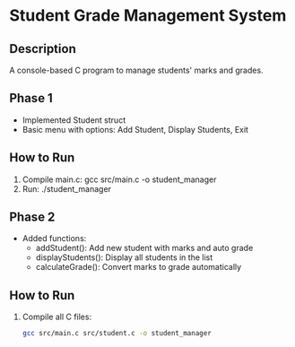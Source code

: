 # Student Grade Management System

## Description
A console-based C program to manage students' marks and grades.

## Phase 1
- Implemented Student struct
- Basic menu with options: Add Student, Display Students, Exit

## How to Run
1. Compile main.c:
   gcc src/main.c -o student_manager
2. Run:
   ./student_manager
## Phase 2
- Added functions:
  - addStudent(): Add new student with marks and auto grade
  - displayStudents(): Display all students in the list
  - calculateGrade(): Convert marks to grade automatically

## How to Run
1. Compile all C files:
   ```bash
   gcc src/main.c src/student.c -o student_manager
